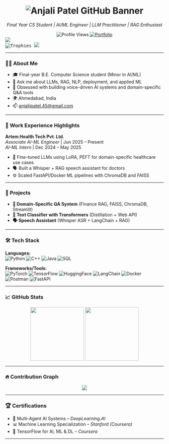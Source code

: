 <h1 align="center">
  <img src="https://your-image-url-here.com/banner.png" alt="Anjali Patel GitHub Banner" />
</h1>

<p align="center">
  <em>Final Year CS Student | AI/ML Engineer | LLM Practitioner | RAG Enthusiast</em>
</p>

<div align="center">
  <img src="https://komarev.com/ghpvc/?username=Anjalii-Patel&style=for-the-badge&color=333333" alt="Profile Views" />
  <a href="https://anjalii-patel.github.io/Portfolio/" target="_blank">
    <img src="https://img.shields.io/badge/Portfolio-333333?style=for-the-badge&logo=firefox&logoColor=white" alt="Portfolio" />
  </a>
</div>

<img src="https://capsule-render.vercel.app/api?type=soft&color=333333&height=2&section=header&width=100%" />
<br/>


<kbd>
  <!-- GitHub trophies -->
  <img src="https://github-profile-trophy.vercel.app/?username=Anjalii-Patel&theme=nord&row=1&column=7&margin-w=15&margin-h=15&no-bg=true&no-frame=false&border_radius=10" alt="Trophies" />

  <img src="https://capsule-render.vercel.app/api?type=soft&color=333333&height=2&section=header&width=100%" />

</kbd>


---

### 👩‍💻 About Me

- 🎓 Final-year B.E. Computer Science student (Minor in AI/ML)  
- 💬 Ask me about LLMs, RAG, NLP, deployment, and applied ML  
- 🧠 Obsessed with building voice-driven AI systems and domain-specific Q&A tools  
- 🌍 Ahmedabad, India  
- 📫 [anjalijpatel.45@gmail.com](mailto:anjalijpatel.45@gmail.com)

---

### 💼 Work Experience Highlights

**Artem Health Tech Pvt. Ltd.**  
*Associate AI-ML Engineer* | Jun 2025 – Present  
*AI-ML Intern* | Dec 2024 – May 2025

- 🧠 Fine-tuned LLMs using LoRA, PEFT for domain-specific healthcare use cases  
- 🗣 Built a Whisper + RAG speech assistant for doctors  
- ⚙️ Scaled FastAPI/Docker ML pipelines with ChromaDB and FAISS

---

### 📌 Projects

- **💬 Domain-Specific QA System** (Finance RAG, FAISS, ChromaDB, Streamlit)  
- **📂 Text Classifier with Transformers** (Distillation + Web API)  
- **🗣 Speech Assistant** (Whisper ASR + LangChain + RAG)

---

### 🛠️ Tech Stack

**Languages:**  
![Python](https://img.shields.io/badge/-Python-05122A?style=flat&logo=python) 
![C++](https://img.shields.io/badge/-C++-05122A?style=flat&logo=c%2B%2B)
![Java](https://img.shields.io/badge/-Java-05122A?style=flat&logo=java)
![SQL](https://img.shields.io/badge/-SQL-05122A?style=flat&logo=mysql)

**Frameworks/Tools:**  
![PyTorch](https://img.shields.io/badge/-PyTorch-05122A?style=flat&logo=pytorch)
![TensorFlow](https://img.shields.io/badge/-TensorFlow-05122A?style=flat&logo=tensorflow)
![HuggingFace](https://img.shields.io/badge/-🤗%20HuggingFace-05122A?style=flat)
![LangChain](https://img.shields.io/badge/-LangChain-05122A?style=flat)
![Docker](https://img.shields.io/badge/-Docker-05122A?style=flat&logo=docker)
![Postman](https://img.shields.io/badge/-Postman-05122A?style=flat&logo=postman)
![FastAPI](https://img.shields.io/badge/-FastAPI-05122A?style=flat&logo=fastapi)

---

### 📈 GitHub Stats

<p align="center">
  <img src="https://github-readme-stats.vercel.app/api?username=Anjalii-Patel&show_icons=true&theme=radical&count_private=true" height="170"/>
  <img src="https://github-readme-stats.vercel.app/api/top-langs/?username=Anjalii-Patel&layout=compact&theme=radical&langs_count=8" height="170"/>
</p>

---

### 🔥 Contribution Graph

<p align="center">
  <img src="https://github-readme-activity-graph.vercel.app/graph?username=Anjalii-Patel&theme=react-dark&area=true&hide_border=true" />
</p>

---

### 🏆 Certifications

- 🧠 Multi-Agent AI Systems – *DeepLearning.AI*  
- 📊 Machine Learning Specialization – *Stanford (Coursera)*  
- 🔬 TensorFlow for AI, ML & DL – *Coursera*

---

<!-- 
This README.md is part of Anjalii-Patel/Anjalii-Patel special GitHub profile repository
-->
